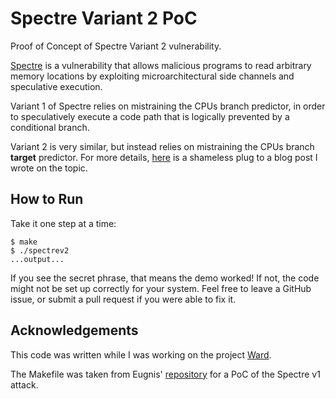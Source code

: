 # Spectre Variant 2 PoC

Proof of Concept of Spectre Variant 2 vulnerability.  

[Spectre](https://spectreattack.com/spectre.pdf) is a vulnerability that
allows malicious programs to read arbitrary memory locations by exploiting
microarchitectural side channels and speculative execution.

Variant 1 of Spectre relies on mistraining the CPUs branch predictor, in order
to speculatively execute a code path that is logically prevented by a
conditional branch.

Variant 2 is very similar, but instead relies on mistraining the CPUs branch
**target** predictor. For more details,
[here](https://antoncao.me/blog/spectre_v2) is a shameless plug to a blog post 
I wrote on the topic.

## How to Run
Take it one step at a time:
```
$ make
$ ./spectrev2
...output...
```
If you see the secret phrase, that means the demo worked! If not, the code might
not be set up correctly for your system. Feel free to leave a GitHub issue, or
submit a pull request if you were able to fix it.

## Acknowledgements
This code was written while I was working on the project
[Ward](https://github.com/mit-pdos/ward).

The Makefile was taken from Eugnis'
[repository](https://github.com/Eugnis/spectre-attack) for a PoC of the Spectre
v1 attack.

